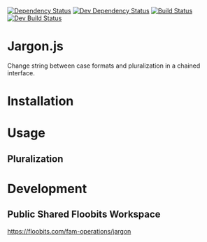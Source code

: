 [![Dependency Status](https://david-dm.org/FreeAllMedia/jargon.png?theme=shields.io)](https://david-dm.org/FreeAllMedia/jargon?theme=shields.io)
[![Dev Dependency Status](https://david-dm.org/FreeAllMedia/jargon/dev-status.svg)](https://david-dm.org/FreeAllMedia/jargon?theme=shields.io#info=devDependencies)
[![Build Status](https://travis-ci.org/FreeAllMedia/jargon.png?branch=master)](https://travis-ci.org/FreeAllMedia/jargon)
[![Dev Build Status](https://travis-ci.org/FreeAllMedia/jargon.png?branch=develop)](https://travis-ci.org/FreeAllMedia/jargon)

# Jargon.js

Change string between case formats and pluralization in a chained interface.

# Installation

# Usage

## Pluralization

# Development

## Public Shared Floobits Workspace

https://floobits.com/fam-operations/jargon